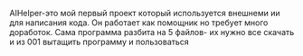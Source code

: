 AIHelper-это мой первый проект который используется внешнеми ии для написания кода. Он работает как помощник но требует много доработок. Сама программа разбита на 5 файлов- их нужно все скачать и из 001 вытащить программу и пользоваться
